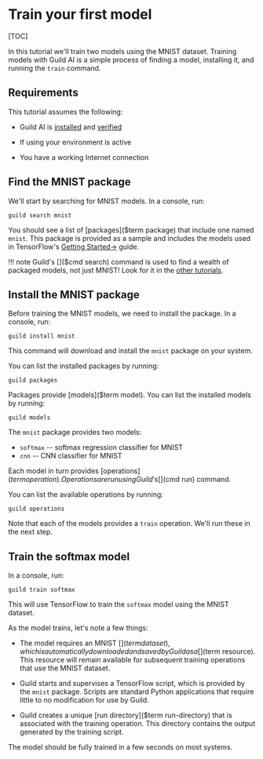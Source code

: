 # Train your first model

[TOC]

In this tutorial we'll train two models using the MNIST
dataset. Training models with Guild AI is a simple process of finding
a model, installing it, and running the `train` command.

## Requirements

This tutorial assumes the following:

- Guild AI is [installed](/install) and
  [verified](/install#verify-your-installation)

- If using []($virtualenv) your environment is active

- You have a working Internet connection

## Find the MNIST package

We'll start by searching for MNIST models. In a console, run:

``` shell
guild search mnist
```

You should see a list of [packages]($term package) that include one
named `mnist`. This package is provided as a sample and includes the
models used in TensorFlow's [Getting
Started->](https://www.tensorflow.org/get_started/) guide.

!!! note
    Guild's []($cmd search) command is used to find a wealth of packaged
    models, not just MNIST! Look for it in the [other
    tutorials](/docs/tutorials).

## Install the MNIST package

Before training the MNIST models, we need to install the package. In a
console, run:

``` shell
guild install mnist
```

This command will download and install the `mnist` package on your
system.

You can list the installed packages by running:

``` shell
guild packages
```

Packages provide [models]($term model). You can list the installed models by running:

``` shell
guild models
```

The `mnist` package provides two models:

- `softmax` -- softmax regression classifier for MNIST
- `cnn` -- CNN classifier for MNIST

Each model in turn provides [operations]($term operation). Operations
are run using Guild's []($cmd run) command.

You can list the available operations by running:

``` shell
guild operations
```

Note that each of the models provides a `train` operation. We'll run
these in the next step.

## Train the softmax model

In a console, run:

``` shell
guild train softmax
```

This will use TensorFlow to train the `softmax` model using the MNIST
dataset.

As the model trains, let's note a few things:

- The model requires an MNIST []($term dataset), which is automatically
  downloaded and saved by Guild as a []($term resource). This resource
  will remain available for subsequent training operations that use
  the MNIST dataset.

- Guild starts and supervises a TensorFlow script, which is provided
  by the `mnist` package. Scripts are standard Python applications
  that require little to no modification for use by Guild.

- Guild creates a unique [run directory]($term run-directory) that is
  associated with the training operation. This directory contains the
  output generated by the training script.

The model should be fully trained in a few seconds on most systems.
